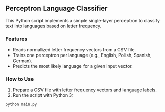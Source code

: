 ## Perceptron Language Classifier

This Python script implements a simple single-layer perceptron to classify text into languages based on letter frequency.

### Features

- Reads normalized letter frequency vectors from a CSV file.
- Trains one perceptron per language (e.g., English, Polish, Spanish, German).
- Predicts the most likely language for a given input vector.

### How to Use

1. Prepare a CSV file with letter frequency vectors and language labels.
2. Run the script with Python 3:

```bash
python main.py
